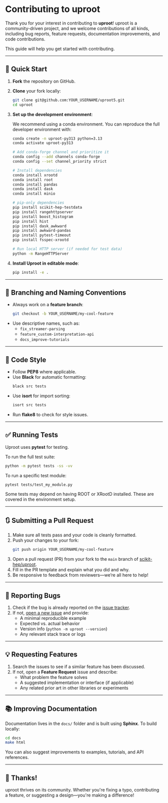 # Contributing to uproot

Thank you for your interest in contributing to **uproot**! uproot is a community-driven project, and we welcome contributions of all kinds, including bug reports, feature requests, documentation improvements, and code contributions.

This guide will help you get started with contributing.

---

## 🚀 Quick Start

1. **Fork** the repository on GitHub.
2. **Clone** your fork locally:
   ```bash
   git clone git@github.com:YOUR_USERNAME/uproot5.git
   cd uproot
   ```

3. **Set up the development environment**:

   We recommend using a conda environment. You can reproduce the full developer environment with:

   ```bash
   conda create -n uproot-py313 python=3.13
   conda activate uproot-py313

   # Add conda-forge channel and prioritize it
   conda config --add channels conda-forge
   conda config --set channel_priority strict

   # Install dependencies
   conda install xrootd
   conda install root
   conda install pandas
   conda install dask
   conda install minio

   # pip-only dependencies
   pip install scikit-hep-testdata
   pip install rangehttpserver
   pip install boost_histogram
   pip install hist
   pip install dask_awkward
   pip install awkward-pandas
   pip install pytest-timeout
   pip install fsspec-xrootd

   # Run local HTTP server (if needed for test data)
   python -m RangeHTTPServer
   ```

4. **Install Uproot in editable mode**:
   ```bash
   pip install -e .
   ```

---

## 🌿 Branching and Naming Conventions

- Always work on a **feature branch**:
  ```bash
  git checkout -b YOUR_USERNAME/my-cool-feature
  ```
- Use descriptive names, such as:
  - `fix_streamer-parsing`
  - `feature_custom-interpretation-api`
  - `docs_improve-tutorials`

---

## 🎨 Code Style

- Follow **PEP8** where applicable.
- Use **Black** for automatic formatting:
  ```bash
  black src tests
  ```
- Use **isort** for import sorting:
  ```bash
  isort src tests
  ```
- Run **flake8** to check for style issues.

---

## ✅ Running Tests

Uproot uses **pytest** for testing.

To run the full test suite:
```bash
python -m pytest tests -ss -vv
```

To run a specific test module:
```bash
pytest tests/test_my_module.py
```

Some tests may depend on having ROOT or XRootD installed. These are covered in the environment setup.

---

## 🔃 Submitting a Pull Request

1. Make sure all tests pass and your code is cleanly formatted.
2. Push your changes to your fork:
   ```bash
   git push origin YOUR_USERNAME/my-cool-feature
   ```
3. Open a pull request (PR) from your fork to the `main` branch of [scikit-hep/uproot](https://github.com/scikit-hep/uproot).
4. Fill in the PR template and explain what you did and why.
5. Be responsive to feedback from reviewers—we’re all here to help!

---

## 🐛 Reporting Bugs

1. Check if the bug is already reported on the [issue tracker](https://github.com/scikit-hep/uproot/issues).
2. If not, [open a new issue](https://github.com/scikit-hep/uproot/issues/new/choose) and provide:
   - A minimal reproducible example
   - Expected vs. actual behavior
   - Version info (`python -m uproot --version`)
   - Any relevant stack trace or logs

---

## 💡 Requesting Features

1. Search the issues to see if a similar feature has been discussed.
2. If not, open a **Feature Request** issue and describe:
   - What problem the feature solves
   - A suggested implementation or interface (if applicable)
   - Any related prior art in other libraries or experiments

---

## 📚 Improving Documentation

Documentation lives in the `docs/` folder and is built using **Sphinx**. To build locally:
```bash
cd docs
make html
```

You can also suggest improvements to examples, tutorials, and API references.

---

## 🙌 Thanks!

uproot thrives on its community. Whether you're fixing a typo, contributing a feature, or suggesting a design&mdash;you're making a difference!
